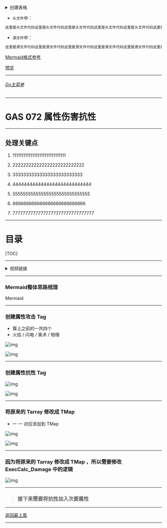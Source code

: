 <details>
<summary>创建表格</summary>

>

------

</details>




+ `头文件`中：
```cpp
这里是头文件代码这里是头文件代码这里是头文件代码这里是头文件代码这里是头文件代码这里是头文件代码
```

+ `源文件`中：
```cpp
这里是源文件代码这里是源文件代码这里是源文件代码这里是源文件代码这里是源文件代码这里是源文件代码
```

[Mermaid格式参考](https://github.com/liyunlong618/LiYunLongKnowledgeLibrary/blob/main/Mermaid%E6%A0%BC%E5%BC%8F%E5%8F%82%E8%80%83.md)

[预览](https://github.com/liyunlong618/LiYunLongKnowledgeLibrary/tree/main/UECPP/Models/GAS/GAS_2_Aura)



___________________________________________________________________________________________
###### [Go主菜单](../MainMenu.md)
___________________________________________________________________________________________

# GAS 072 属性伤害抗性

___________________________________________________________________________________________

## 处理关键点

1. 111111111111111111111111111111

2. 222222222222222222222222222

3. 33333333333333333333333333

4. 4444444444444444444444444444

5. 555555555555555555555555555555

6. 666666666666666666666666666

7. 77777777777777777777777777777777

___________________________________________________________________________________________

# 目录


[TOC]


___________________________________________________________________________________________

<details>
<summary>视频链接</summary>

[11. Mapping Damage Types to Resistances_哔哩哔哩_bilibili](https://www.bilibili.com/video/BV1JD421E7yC?p=157&vd_source=9e1e64122d802b4f7ab37bd325a89e6c)

------

</details>

___________________________________________________________________________________________

### Mermaid整体思路梳理

Mermaid

___________________________________________________________________________________________

### 创建属性攻击 Tag

- 算上之前的一共四个
- 火焰 / 闪电 / 奥术 / 物理

![img](https://api2.mubu.com/v3/document_image/25165450_2a219155-6c83-42dd-b61c-0192ef431b1c.png)

![img](https://api2.mubu.com/v3/document_image/25165450_ae7feb76-b053-4138-9d0d-4e5654b7fa2b.png)

------

### 创建属性抗性 Tag

![img](https://api2.mubu.com/v3/document_image/25165450_2447580d-f97a-4c2c-a2ef-99eb0de8121b.png)

![img](https://api2.mubu.com/v3/document_image/25165450_bca24a49-7f55-4e22-865c-cc23c0ffd29c.png)

------

### 将原来的 Tarray 修改成 TMap

- 一 一 对应添加到 TMap

![img](https://api2.mubu.com/v3/document_image/25165450_f8dc5d35-04ed-4aaf-d9dd-80f44801e09f.png)

![img](https://api2.mubu.com/v3/document_image/25165450_5ffd8aa4-2c3e-47a1-90c3-c241b94d7487.png)

------

### 因为将原来的 Tarray 修改成 TMap ，所以需要修改 ExecCalc_Damage 中的逻辑

![img](https://api2.mubu.com/v3/document_image/25165450_6d10cc98-fa62-4d98-9018-91263eab3482.png)

------

>### 接下来需要将抗性加入次要属性


___________________________________________________________________________________________

[返回最上面](#Go主菜单)

___________________________________________________________________________________________
